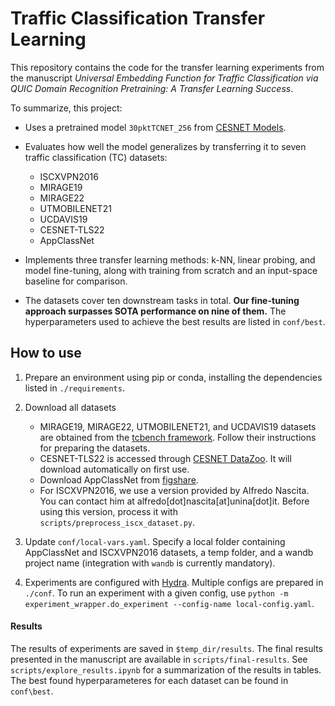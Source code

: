 # Traffic Classification Transfer Learning

This repository contains the code for the transfer learning experiments from the manuscript *Universal Embedding Function for Traffic Classification via QUIC Domain Recognition Pretraining: A Transfer Learning Success*.

To summarize, this project:
 
- Uses a pretrained model `30pktTCNET_256` from [CESNET Models](https://github.com/CESNET/cesnet-models).
- Evaluates how well the model generalizes by transferring it to seven traffic classification (TC) datasets:

  - ISCXVPN2016
  - MIRAGE19
  - MIRAGE22
  - UTMOBILENET21
  - UCDAVIS19
  - CESNET-TLS22
  - AppClassNet

- Implements three transfer learning methods: k-NN, linear probing, and model fine-tuning, along with training from scratch and an input-space baseline for comparison.
- The datasets cover ten downstream tasks in total. **Our fine-tuning approach surpasses SOTA performance on nine of them.** The hyperparameters used to achieve the best results are listed in `conf/best`.

## How to use

1. Prepare an environment using pip or conda, installing the dependencies listed in  `./requirements`.
2. Download all datasets

   - MIRAGE19, MIRAGE22, UTMOBILENET21, and UCDAVIS19 datasets are obtained from the [tcbench framework](https://github.com/tcbenchstack/tcbench). Follow their instructions for preparing the datasets.
   - CESNET-TLS22 is accessed through [CESNET DataZoo](https://github.com/CESNET/cesnet-datazoo). It will download automatically on first use.
   - Download AppClassNet from [figshare](https://figshare.com/articles/dataset/AppClassNet_-_A_commercial-grade_dataset_for_application_identification_research/20375580).
   - For ISCXVPN2016, we use a version provided by Alfredo Nascita. You can contact him at alfredo[dot]nascita[at]unina[dot]it. Before using this version, process it with `scripts/preprocess_iscx_dataset.py`.

3. Update `conf/local-vars.yaml`. Specify a local folder containing AppClassNet and ISCXVPN2016 datasets, a temp folder, and a wandb project name (integration with `wandb` is currently mandatory).

4. Experiments are configured with [Hydra](https://hydra.cc/docs/intro/). Multiple configs are prepared in `./conf`. To run an experiment with a given config, use `python -m experiment_wrapper.do_experiment --config-name local-config.yaml`. 


#### Results

The results of experiments are saved in `$temp_dir/results`. The final results presented in the manuscript are available in `scripts/final-results`. See `scripts/explore_results.ipynb` for a summarization of the results in tables. The best found hyperparameteres for each dataset can be found in `conf\best`.
